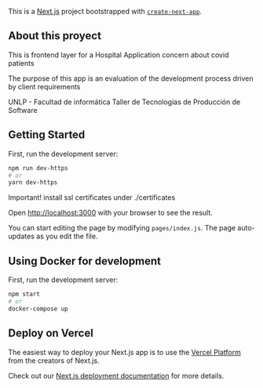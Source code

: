 This is a [Next.js](https://nextjs.org/) project bootstrapped with [`create-next-app`](https://github.com/vercel/next.js/tree/canary/packages/create-next-app).

## About this proyect
This is frontend layer for a Hospital Application concern about covid patients 

The purpose of this app is an evaluation of the development process driven by client requirements

UNLP - Facultad de informática
Taller de Tecnologías de Producción de Software

## Getting Started

First, run the development server:

```bash
npm run dev-https
# or
yarn dev-https
```
Important!
install ssl certificates under ./certificates

Open [http://localhost:3000](http://localhost:3000) with your browser to see the result.

You can start editing the page by modifying `pages/index.js`. The page auto-updates as you edit the file.

## Using Docker for development

First, run the development server:

```bash
npm start
# or
docker-compose up
```


## Deploy on Vercel

The easiest way to deploy your Next.js app is to use the [Vercel Platform](https://vercel.com/import?utm_medium=default-template&filter=next.js&utm_source=create-next-app&utm_campaign=create-next-app-readme) from the creators of Next.js.

Check out our [Next.js deployment documentation](https://nextjs.org/docs/deployment) for more details.
